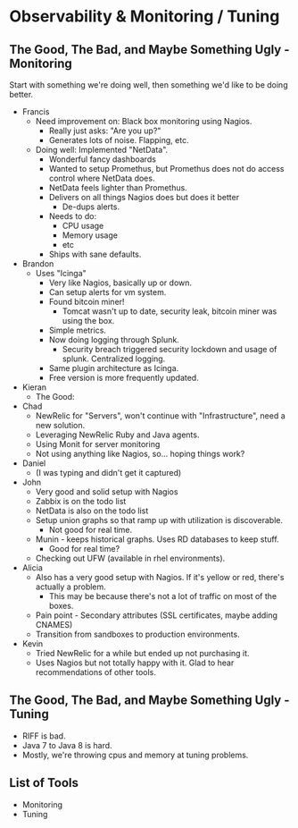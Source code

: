 # Observability & Monitoring / Tuning

## The Good, The Bad, and Maybe Something Ugly - Monitoring
Start with something we're doing well, then something we'd like to be doing better.
* Francis
	* Need improvement on: Black box monitoring using Nagios.
		* Really just asks: "Are you up?"
		* Generates lots of noise. Flapping, etc.
	* Doing well: Implemented "NetData".
		* Wonderful fancy dashboards
		* Wanted to setup Promethus, but Promethus does not do access control where NetData does.
		* NetData feels lighter than Promethus.
		* Delivers on all things Nagios does but does it better
			* De-dups alerts.
		* Needs to do:
			* CPU usage
			* Memory usage
			* etc
		* Ships with sane defaults.
* Brandon
	* Uses "Icinga"
		* Very like Nagios, basically up or down.
		* Can setup alerts for vm system.
		* Found bitcoin miner!
			* Tomcat wasn't up to date, security leak, bitcoin miner was using the box.
		* Simple metrics.
		* Now doing logging through Splunk.
			* Security breach triggered security lockdown and usage of splunk. Centralized logging.
		* Same plugin architecture as Icinga.
		* Free version is more frequently updated.
* Kieran
	* The Good:
* Chad
	* NewRelic for "Servers", won't continue with "Infrastructure", need a new solution.
	* Leveraging NewRelic Ruby and Java agents.
	* Using Monit for server monitoring
	* Not using anything like Nagios, so... hoping things work?
* Daniel
	* (I was typing and didn't get it captured)
* John
	* Very good and solid setup with Nagios
	* Zabbix is on the todo list
	* NetData is also on the todo list
	* Setup union graphs so that ramp up with utilization is discoverable.
		* Not good for real time.
	* Munin - keeps historical graphs. Uses RD databases to keep stuff.
		* Good for real time?
	* Checking out UFW (available in rhel environments).
* Alicia
	* Also has a very good setup with Nagios. If it's yellow or red, there's actually a problem.
		* This may be because there's not a lot of traffic on most of the boxes.
	* Pain point - Secondary attributes (SSL certificates, maybe adding CNAMES)
	* Transition from sandboxes to production environments.
* Kevin
	* Tried NewRelic for a while but ended up not purchasing it.
	* Uses Nagios but not totally happy with it. Glad to hear recommendations of other tools.

## The Good, The Bad, and Maybe Something Ugly - Tuning
* RIFF is bad.
* Java 7 to Java 8 is hard.
* Mostly, we're throwing cpus and memory at tuning problems.

## List of Tools
* Monitoring
* Tuning
